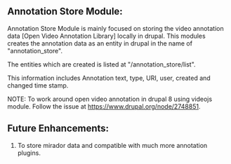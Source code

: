 Annotation Store Module:
------------------------

Annotation Store Module is mainly focused on storing the video
annotation data [Open Video Annotation Library] locally in drupal.
This modules creates the annotation data as an entity in drupal in the
name of "annotation_store".

The entities which are created is listed at "/annotation_store/list".

This information includes Annotation text, type, URI, user, created
and changed time stamp.

NOTE: To work around open video annotation in drupal 8 using videojs
module. Follow the issue at https://www.drupal.org/node/2748851.

Future Enhancements:
--------------------

1. To store mirador data and compatible with much more annotation
   plugins.

